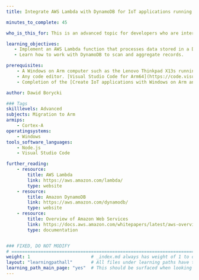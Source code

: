 ```yaml
---
title: Integrate AWS Lambda with DynamoDB for IoT applications running Windows on Arm

minutes_to_complete: 45

who_is_this_for: This is an advanced topic for developers who are interested in using AWS Lambda for processing data stored in DynamoDB.

learning_objectives:   
   - Implement an AWS Lambda function that processes data stored in a DynamoDB table.
   - Learn how to work with DynamoDB to scan and aggregate records.

prerequisites:
    - A Windows on Arm computer such as the Lenovo Thinkpad X13s running Windows 11 or a Windows on Arm [virtual machine](/learning-paths/cross-platform/woa_azure/).   
    - Any code editor. [Visual Studio Code for Arm64](https://code.visualstudio.com/docs/?dv=win32arm64user) is suitable.
    - Completion of the [Create IoT applications with Windows on Arm and AWS IoT Core](/learning-paths/laptops-and-desktops/win_aws_iot/) Learning Path.

author: Dawid Borycki

### Tags
skilllevels: Advanced
subjects: Migration to Arm
armips:
    - Cortex-A
operatingsystems:
    - Windows
tools_software_languages:
    - Node.js    
    - Visual Studio Code

further_reading:
    - resource:
        title: AWS Lambda
        link: https://aws.amazon.com/lambda/
        type: website
    - resource:
        title: Amazon DynamoDB
        link: https://aws.amazon.com/dynamodb/
        type: website
    - resource:
        title: Overview of Amazon Web Services
        link: https://docs.aws.amazon.com/whitepapers/latest/aws-overview/introduction.html
        type: documentation


### FIXED, DO NOT MODIFY
# ================================================================================
weight: 1                       # _index.md always has weight of 1 to order correctly
layout: "learningpathall"       # All files under learning paths have this same wrapper
learning_path_main_page: "yes"  # This should be surfaced when looking for related content. Only set for _index.md of learning path content.
---
```

